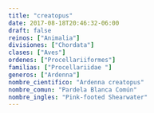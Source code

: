 ```yaml
---
title: "creatopus"
date: 2017-08-18T20:46:32-06:00
draft: false
reinos: ["Animalia"]
divisiones: ["Chordata"]
clases: ["Aves"]
ordenes: ["Procellariiformes"]
familias: ["Procellariidae "]
generos: ["Ardenna"]
nombre_cientifico: "Ardenna creatopus"
nombre_comun: "Pardela Blanca Común"
nombre_ingles: "Pink-footed Shearwater"
---
```

